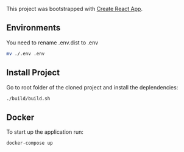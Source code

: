 This project was bootstrapped with [Create React App](https://github.com/facebook/create-react-app).

## Environments
You need to rename .env.dist to .env
~~~bash
mv ./.env .env
~~~

## Install Project

Go to root folder of the cloned project and install the deplendencies:

~~~bash
./build/build.sh
~~~

## Docker
To start up the application run:
~~~bash
docker-compose up
~~~